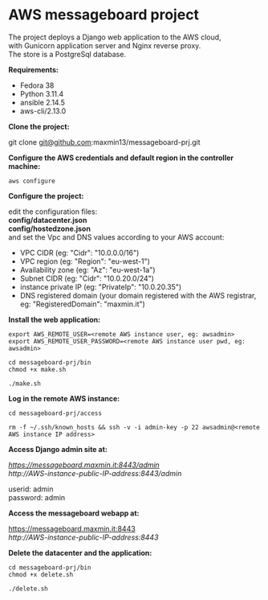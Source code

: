 # AWS messageboard project

The project deploys a Django web application to the AWS cloud,</br>
with Gunicorn application server and Nginx reverse proxy.</br>
The store is a PostgreSql database.</br>

**Requirements:**

- Fedora 38
- Python 3.11.4
- ansible 2.14.5
- aws-cli/2.13.0

**Clone the project:**

git clone git@github.com:maxmin13/messageboard-prj.git


**Configure the AWS credentials and default region in the controller machine:**

```
aws configure
```

**Configure the project:**

edit the configuration files:
<br>
**config/datacenter.json** 
<br> 
**config/hostedzone.json** 
<br>
and set the Vpc and DNS values according to your AWS account: 
<br>

* VPC CIDR (eg: "Cidr": "10.0.0.0/16")<br>
* VPC region (eg: "Region": "eu-west-1")<br>
* Availability zone (eg: "Az": "eu-west-1a")<br>
* Subnet CIDR (eg: "Cidr": "10.0.20.0/24")<br>
* instance private IP (eg: "PrivateIp": "10.0.20.35")<br>
* DNS registered domain (your domain registered with the AWS registrar, eg: "RegisteredDomain": "maxmin.it")<br>

**Install the web application:**

```
export AWS_REMOTE_USER=<remote AWS instance user, eg: awsadmin>
export AWS_REMOTE_USER_PASSWORD=<remote AWS instance user pwd, eg: awsadmin>

cd messageboard-prj/bin
chmod +x make.sh

./make.sh
```

**Log in the remote AWS instance:**

```
cd messageboard-prj/access

rm -f ~/.ssh/known_hosts && ssh -v -i admin-key -p 22 awsadmin@<remote AWS instance IP address>

```

**Access Django admin site at:**

*https://messageboard.maxmin.it:8443/admin*
<br>
*http://AWS-instance-public-IP-address:8443/admin*

userid: admin
<br>
password: admin


**Access the messageboard webapp at:**

https://messageboard.maxmin.it:8443
<br>
*http://AWS-instance-public-IP-address:8443*


**Delete the datacenter and the application:**

```
cd messageboard-prj/bin
chmod +x delete.sh

./delete.sh

```

<br>

